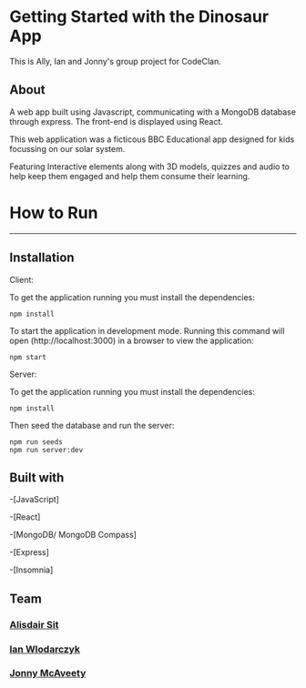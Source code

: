 # Getting Started with the Dinosaur App

This is Ally, Ian and Jonny's group project for CodeClan.

## About

A web app built using Javascript, communicating with a MongoDB database through express. The front-end is displayed using React.

This web application was a ficticous BBC Educational app designed for kids focussing on our solar system.

Featuring Interactive elements along with 3D models, quizzes and audio to help keep them engaged and help them consume their learning.

# How to Run

---

## Installation

Client:

To get the application running you must install the dependencies:

```
npm install
```

To start the application in development mode. Running this command will open (http://localhost:3000) in a browser to view the application:

```
npm start
```

Server:

To get the application running you must install the dependencies:

```
npm install
```

Then seed the database and run the server:

```
npm run seeds
npm run server:dev
```

## Built with

-[JavaScript]

-[React]

-[MongoDB/ MongoDB Compass]

-[Express]

-[Insomnia]

## Team

### [Alisdair Sit](https://github.com/Ally288)

### [Ian Wlodarczyk](https://github.com/ianflod)

### [Jonny McAveety](https://github.com/jonnyhoudini)
